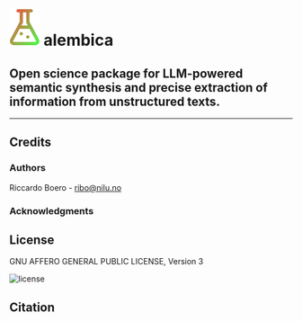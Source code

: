 # ![logo](https://raw.githubusercontent.com/open-and-sustainable/alembica/main/figures/logo.png) alembica

Open science package for LLM-powered semantic synthesis and precise extraction of information from unstructured texts.
---



---
## Credits
### Authors
Riccardo Boero - ribo@nilu.no

### Acknowledgments

## License
GNU AFFERO GENERAL PUBLIC LICENSE, Version 3

![license](https://www.gnu.org/graphics/agplv3-155x51.png)

## Citation

